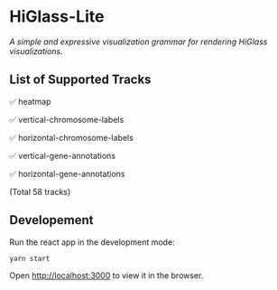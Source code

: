 # HiGlass-Lite
*A simple and expressive visualization grammar for rendering HiGlass visualizations.*

## List of Supported Tracks
✅ heatmap

✅ vertical-chromosome-labels

✅ horizontal-chromosome-labels

✅ vertical-gene-annotations

✅ horizontal-gene-annotations

(Total 58 tracks)

## Developement
Run the react app in the development mode:

```sh
yarn start
```

Open [http://localhost:3000](http://localhost:3000) to view it in the browser.